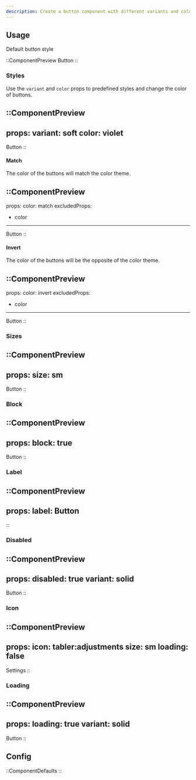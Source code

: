 ```yaml
---
description: Create a button component with different variants and colors
---
```


## Usage

Default button style

::ComponentPreview
Button
::

### Styles

Use the `variant` and `color` props to predefined styles and change the color of buttons.

::ComponentPreview
---
props:
  variant: soft
  color: violet
---
Button
::

#### Match

The color of the buttons will match the color theme.

::ComponentPreview
---
props:
  color: match
excludedProps:
  - color
---
Button
::

#### Invert

The color of the buttons will be the opposite of the color theme.

::ComponentPreview
---
props:
  color: invert
excludedProps:
  - color
---
Button
::

### Sizes

::ComponentPreview
---
props:
  size: sm
---
Button
::

### Block

::ComponentPreview
---
props:
  block: true
---
Button
::

### Label

::ComponentPreview
---
props:
  label: Button
---
::

### Disabled

::ComponentPreview
---
props:
  disabled: true
  variant: solid
---
Button
::

### Icon

::ComponentPreview
---
props:
  icon: tabler:adjustments
  size: sm
  loading: false
---
Settings
::

### Loading

::ComponentPreview
---
props:
  loading: true
  variant: solid
---
Button
::

## Config

::ComponentDefaults
::
